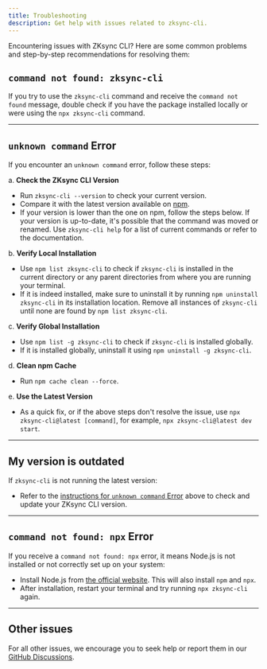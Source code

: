 ```yaml
---
title: Troubleshooting
description: Get help with issues related to zksync-cli.
---
```


Encountering issues with ZKsync CLI? Here are some common problems and step-by-step recommendations for resolving them:

## `command not found: zksync-cli`

If you try to use the `zksync-cli` command and receive the `command not found` message, double check if you
have the package installed locally or were using the `npx zksync-cli` command.

---

## `unknown command` Error

If you encounter an `unknown command` error, follow these steps:

a. **Check the ZKsync CLI Version**

- Run `zksync-cli --version` to check your current version.
- Compare it with the latest version available on [npm](https://www.npmjs.com/package/zksync-cli).
- If your version is lower than the one on npm, follow the steps below.
If your version is up-to-date, it's possible that the command was moved or renamed.
Use `zksync-cli help` for a list of current commands or refer to the documentation.

b. **Verify Local Installation**

- Use `npm list zksync-cli` to check if `zksync-cli` is installed in the current directory or any parent directories from where you are running your terminal.
- If it is indeed installed, make sure to uninstall it by running `npm uninstall zksync-cli` in its installation location.
Remove all instances of `zksync-cli` until none are found by `npm list zksync-cli`.

c. **Verify Global Installation**

- Use `npm list -g zksync-cli` to check if `zksync-cli` is installed globally.
- If it is installed globally, uninstall it using `npm uninstall -g zksync-cli`.

d. **Clean npm Cache**

- Run `npm cache clean --force`.

e. **Use the Latest Version**

- As a quick fix, or if the above steps don't resolve the issue, use `npx zksync-cli@latest [command]`, for example, `npx zksync-cli@latest dev start`.

---

## My version is outdated

If `zksync-cli` is not running the latest version:

- Refer to the [instructions for `unknown command` Error](/build/tooling/zksync-cli/troubleshooting#unknown-command-error)
above to check and update your ZKsync CLI version.

---

## `command not found: npx` Error

If you receive a `command not found: npx` error, it means Node.js is not installed or not correctly set up on your system:

- Install Node.js from [the official website](https://nodejs.org/). This will also install `npm` and `npx`.
- After installation, restart your terminal and try running `npx zksync-cli` again.

---

## Other issues

For all other issues, we encourage you to seek help or report them in our [GitHub Discussions](%%zk_git_repo_zksync-developers%%/discussions/new?category=general&title=[zksync-cli]%20<Title>).
